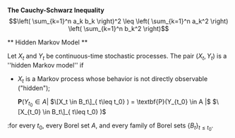 **The Cauchy-Schwarz Inequality**
$$\left( \sum_{k=1}^n a_k b_k \right)^2 \leq \left( \sum_{k=1}^n a_k^2 \right) \left( \sum_{k=1}^n b_k^2 \right)$$

** Hidden Markov Model **

Let $X_t$ and $Y_t$ be continuous-time stochastic processes. The pair $(X_t,Y_t)$ is a ''hidden Markov model'' if
* $X_t$ is a Markov process whose behavior is not directly observable ("hidden");

  $\textbf{P}(Y_{t_0} \in A |$ $\[X_t \in B_t\]_{ t\leq t_0} ) = \textbf{P}(Y_{t_0} \in A |$ $\[X_{t_0} \in B_t\]_{ t\leq t_0} )$

:for every $t_0,$ every Borel set $A,$ and every family of Borel sets $\{B_t\}_{t \leq t_0}.$
